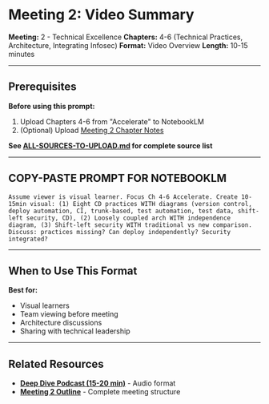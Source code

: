 # Meeting 2: Video Summary

**Meeting:** 2 - Technical Excellence
**Chapters:** 4-6 (Technical Practices, Architecture, Integrating Infosec)
**Format:** Video Overview
**Length:** 10-15 minutes

---

## Prerequisites

**Before using this prompt:**
1. Upload Chapters 4-6 from "Accelerate" to NotebookLM
2. (Optional) Upload [Meeting 2 Chapter Notes](../../meetings/meeting-2/chapter-notes.md)

**See [ALL-SOURCES-TO-UPLOAD.md](ALL-SOURCES-TO-UPLOAD.md) for complete source list**

---

## COPY-PASTE PROMPT FOR NOTEBOOKLM

```
Assume viewer is visual learner. Focus Ch 4-6 Accelerate. Create 10-15min visual: (1) Eight CD practices WITH diagrams (version control, deploy automation, CI, trunk-based, test automation, test data, shift-left security, CD), (2) Loosely coupled arch WITH independence diagram, (3) Shift-left security WITH traditional vs new comparison. Discuss: practices missing? Can deploy independently? Security integrated?
```

---

## When to Use This Format

**Best for:**
- Visual learners
- Team viewing before meeting
- Architecture discussions
- Sharing with technical leadership

---

## Related Resources

- **[Deep Dive Podcast (15-20 min)](podcast-deep-dive-default.md)** - Audio format
- **[Meeting 2 Outline](../../meetings/meeting-2/outline.md)** - Complete meeting structure
